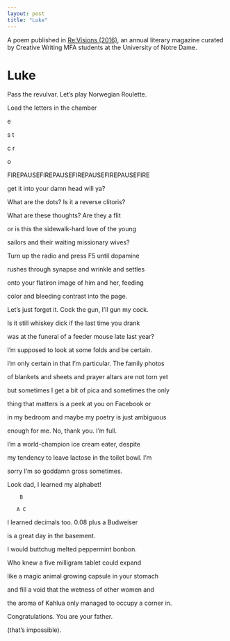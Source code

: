 ```yaml
---
layout: post
title: "Luke"
---
```


A poem published in [Re:Visions (2016)](https://issuu.com/nd_mfa_creative_writing/docs/revisions_2016_layout_final), an annual literary magazine curated by Creative Writing MFA students at the University of Notre Dame.

# Luke 
Pass the revulvar. Let’s play Norwegian Roulette.

Load the letters in the chamber


   e

s     t

c     r

   o


FIREPAUSEFIREPAUSEFIREPAUSEFIREPAUSEFIRE

get it into your damn head will ya?

What are the dots? Is it a reverse clitoris?

What are these thoughts? Are they a flit

or is this the sidewalk-hard love of the young

sailors and their waiting missionary wives?

Turn up the radio and press F5 until dopamine

rushes through synapse and wrinkle and settles

onto your flatiron image of him and her, feeding

color and bleeding contrast into the page.

Let’s just forget it. Cock the gun, I’ll gun my cock.


Is it still whiskey dick if the last time you drank

was at the funeral of a feeder mouse late last year?

I’m supposed to look at some folds and be certain.

I’m only certain in that I’m particular. The family photos

of blankets and sheets and prayer altars are not torn yet

but sometimes I get a bit of pica and sometimes the only

thing that matters is a peek at you on Facebook or

in my bedroom and maybe my poetry is just ambiguous

enough for me. No, thank you. I’m full.


I’m a world-champion ice cream eater, despite

my tendency to leave lactose in the toilet bowl. I’m

sorry I’m so goddamn gross sometimes.

Look dad, I learned my alphabet!

        B

       A C

I learned decimals too. 0.08 plus a Budweiser

is a great day in the basement.

I would buttchug melted peppermint bonbon.


Who knew a five milligram tablet could expand

like a magic animal growing capsule in your stomach

and fill a void that the wetness of other women and

the aroma of Kahlua only managed to occupy a corner in.

Congratulations. You are your father.

(that’s impossible).


